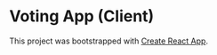 # Voting App (Client)

This project was bootstrapped with [Create React App](https://github.com/facebookincubator/create-react-app).